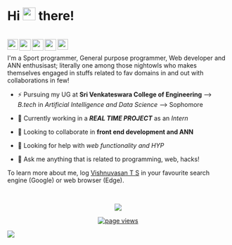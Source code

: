 # Hi <img src="https://github.com/TheDudeThatCode/TheDudeThatCode/blob/master/Assets/Hi.gif" width="29px"> there!

<!--
## Here is my bio:--->
<br/>



<a href="https://www.linkedin.com/in/cipher-unhsiv">
  <img align="left" width="24px" src="https://cdn.jsdelivr.net/npm/simple-icons@v3/icons/linkedin.svg"  />

<a href="mailto:vishnuvasants@gmail.com">
  <img align="left" width="26px" src="https://cdn.jsdelivr.net/npm/simple-icons@v3/icons/gmail.svg" />
</a>
</a>

<a href="https://www.instagram.com/thz_iz_vishnuoff/">
  <img align="left" width="26px" src="https://cdn.jsdelivr.net/npm/simple-icons@v3/icons/instagram.svg" />
</a>

<a href="https://stackoverflow.com/users/12139369/vishnuvasan">
  <img align="left" width="26px" src="https://cdn.jsdelivr.net/npm/simple-icons@v3/icons/stackoverflow.svg" />
</a>
<a href="https://twitter.com/Cipher_unhsiV">
  <img align="left" width="24px" src="https://cdn.jsdelivr.net/npm/simple-icons@v3/icons/twitter.svg"  />
</a>

<br/>

<br>
 <!--🔭--> I'm a Sport programmer, General purpose programmer, Web developer and ANN enthusisast; literally one among those nightowls who  makes    themselves engaged in stuffs related to fav domains in and out with collaborations in few! 

- ⚡ Pursuing my UG at **Sri Venkateswara College of Engineering** --> _B.tech_ in _Artificial Intelligence and Data Science_ --> Sophomore

- 🌱 Currently working in a _**REAL TIME PROJECT**_ as an _Intern_

- 👯 Looking to collaborate in **front end development and ANN**

- 🤔 Looking for help with _web functionality and HYP_ 

- 💬 Ask me anything that is related to programming, web, hacks!

To learn more about me, log [Vishnuvasan T S](https://www.google.co.in/search?q=Vishnuvasan+T+S&sxsrf=AOaemvKR6CmP0H5UacuY9ZzvW9t4PhWrQw%3A1640925781897&source=hp&ei=VYrOYYmQNITv-Qab-5qQBw&iflsig=ALs-wAMAAAAAYc6YZVWiMkDwUxV6yBsA5DhDe3a7jyux&ved=0ahUKEwjJjtLynI31AhWEd94KHZu9BnIQ4dUDCAg&uact=5&oq=Vishnuvasan+T+S&gs_lcp=Cgdnd3Mtd2l6EAMyBwghEAoQoAE6BwgjEOoCECc6BwguEOoCECc6BAgjECc6CwguELEDEIMBEJECOgUIABCRAjoICAAQgAQQsQM6CAguEIAEELEDOgUILhCABDoICAAQsQMQkQI6CAgAELEDEIMBOggILhCxAxCRAjoECC4QQzoOCC4QgAQQsQMQxwEQ0QM6CwguEIAEELEDEIMBOgoILhCxAxCDARBDOggILhCxAxCDAToLCAAQgAQQsQMQgwE6BQgAEIAEOgoILhDHARCvARAKOgcIABCABBAKOgQIABAKOgQILhAKOgYIABANEB46CAgAEAgQDRAeUI4XWN89YOdCaAFwAHgAgAGEAYgB2QuSAQM3LjiYAQCgAQGwAQo&sclient=gws-wiz "Google Search") in your favourite search engine (Google) or web browser (Edge).
 <!--
- 📫 Get to know about my projects : [Stud Eeze](https://devfolio.co/submissions/stud-eeze "Developed at HackSRM 3.0"), [Tour Mysuru](https://devfolio.co/submissions/tour-mysuru "Developed at DSC WOW"), [Grazier](https://devfolio.co/submissions/grazier-c613 "Developed at HackMoL 2.0")
<br/>-->

<!--![Vishnuvasan's github stats](https://github-readme-stats.vercel.app/api?username=Cipher-unhsiV&show_icons=true&hide_border=true) -->
 <!--![Vishnuvasan's github stats](https://github-readme-stats.vercel.app/api?username=Cipher-unhsiV&show_icons=true_color=fff&theme=algolia)-->


<br />
<p align="center">
  <img src="https://github-readme-stats.vercel.app/api?username=Cipher-unhsiV&show_icons=true_color=fff&theme=algolia">
</p>
<p align="center">
  <a href="https://github.com/Cipher-unhsiV">
    <img src="https://komarev.com/ghpvc/?username=Cipher-unhsiV" alt="page views" />
  </a>
</p>
<img src="https://imgur.com/MXTW5Av.png"/>


<!--
<img align="right" alt="GIF" src="./img/code.gif?raw=true" width="425" height="300" />-->




